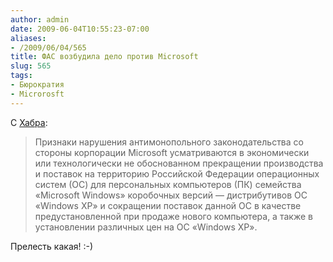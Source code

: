 ```yaml
---
author: admin
date: 2009-06-04T10:55:23-07:00
aliases:
- /2009/06/04/565
title: ФАС возбудила дело против Microsoft
slug: 565
tags:
- Бюрократия
- Microrosft
---
```


С [Хабра](http://habrahabr.ru/blogs/lenta/61374/):

> Признаки нарушения антимонопольного законодательства со стороны корпорации Microsoft усматриваются в экономически или технологически не обоснованном прекращении производства и поставок на территорию Российской Федерации операционных систем (ОС) для персональных компьютеров (ПК) семейства «Microsoft Windows» коробочных версий — дистрибутивов ОС «Windows XP» и сокращении поставок данной ОС в качестве предустановленной при продаже нового компьютера, а также в установлении различных цен на ОС «Windows XP».

Прелесть какая! :-)
